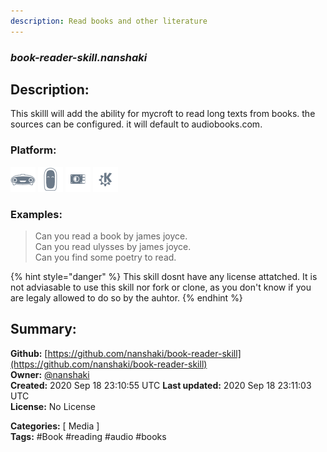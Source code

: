 ```yaml
---
description: Read books and other literature
---
```


### _book-reader-skill.nanshaki_  
## Description:  
This skilll will add the ability for mycroft to read long texts from books. the sources can be configured. it will default to audiobooks.com.  
  
  
### Platform:  
 ![Mark I](../.gitbook/assets/mark-1-icon.png)  ![Mark II](../.gitbook/assets/mark-2-icon.png)  ![Picroft](../.gitbook/assets/picroft-icon.png)  ![plasmoid](../.gitbook/assets/kde.png)   
### Examples:  
> Can you read a book by james joyce.  
> Can you read ulysses by james joyce.  
> Can you find some poetry to read.  
  
{% hint style="danger" %}
This skill dosnt have any license attatched. It is not adviasable to use this skill nor fork or clone, as you don't know if you are legaly allowed to do so by the auhtor.
{% endhint %}
  
## Summary:  
**Github:** [https://github.com/nanshaki/book-reader-skill](https://github.com/nanshaki/book-reader-skill)  
**Owner:** [@nanshaki](https://github.com/nanshaki)  
**Created:** 2020 Sep 18 23:10:55 UTC  **Last updated:** 2020 Sep 18 23:11:03 UTC  
**License:** No License  
  
**Categories:** [ Media ]   
**Tags:** \#Book \#reading \#audio \#books   
